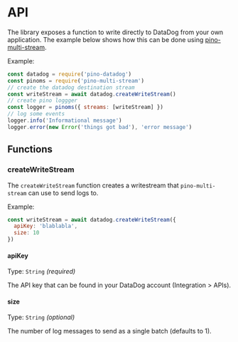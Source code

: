 # API

The library exposes a function to write directly to DataDog from your own application. The example below shows how this can be done using [pino-multi-stream](https://github.com/pinojs/pino-multi-stream).

Example:

```js
const datadog = require('pino-datadog')
const pinoms = require('pino-multi-stream')
// create the datadog destination stream
const writeStream = await datadog.createWriteStream()
// create pino loggger
const logger = pinoms({ streams: [writeStream] })
// log some events
logger.info('Informational message')
logger.error(new Error('things got bad'), 'error message')
```

## Functions

### createWriteStream

The `createWriteStream` function creates a writestream that `pino-multi-stream` can use to send logs to.

Example:

```js
const writeStream = await datadog.createWriteStream({
  apiKey: 'blablabla',
  size: 10
})
````

#### apiKey

Type: `String` *(required)*

The API key that can be found in your DataDog account (Integration > APIs).

#### size

Type: `String` *(optional)*

The number of log messages to send as a single batch (defaults to 1).
